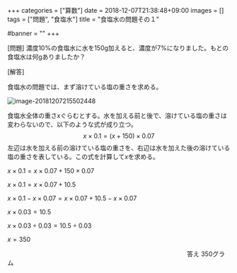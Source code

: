 +++
categories = ["算数"]
date = 2018-12-07T21:38:48+09:00
images = []
tags = ["問題", "食塩水"]
title = "食塩水の問題その１"

#banner = ""
+++

[問題] 濃度10%の食塩水に水を150g加えると、濃度が7%になりました。もとの食塩水は何gありましたか？

[解答]

<!--more-->

食塩水の問題では、まず溶けている塩の重さを求める。

![image-20181207215502448](/images/image-20181207215502448.png)

食塩水全体の重さ$x$ぐらむとする。水を加える前と後で、溶けている塩の重さは変わらないので、以下のような式が成り立つ。
$$
x\times0.1 = (x+150)\times0.07
$$
左辺は水を加える前の溶けている塩の重さを、右辺は水を加えた後の溶けている塩の重さを表している。この式を計算して$x$を求める。

$x\times0.1 = x\times0.07+150\times0.07​$

$x\times0.1 = x\times0.07+10.5$

$x\times0.1 -x\times0.07= x\times0.07+10.5-x\times0.07$

$x\times0.03= 10.5$

$x\times0.03\div0.03= 10.5\div0.03$

$x=350$

　　　　　　　　　　　　　　　　　　　　　　　　　　　　　答え 350グラム
